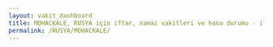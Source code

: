 ```yaml
---
layout: vakit_dashboard
title: MOHACKALE, RUSYA için iftar, namaz vakitleri ve hava durumu - ilçe/eyalet seç
permalink: /RUSYA/MOHACKALE/
---
```


<script type="text/javascript">
  var GLOBAL_COUNTRY = 'RUSYA';
  var GLOBAL_CITY = 'MOHACKALE';
  var GLOBAL_STATE = '';
  var lat = 72;
  var lon = 21;
</script>
